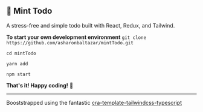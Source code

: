 ## 📝 Mint Todo

A stress-free and simple todo built with React, Redux, and Tailwind.

**To start your own development environment**
`git clone https://github.com/asharonbaltazar/mintTodo.git`

`cd mintTodo`

`yarn add`

`npm start`

**That's it! Happy coding!** 🎉

---

Booststrapped using the fantastic [cra-template-tailwindcss-typescript](https://github.com/dance2die/cra-template-tailwindcss-typescript)

